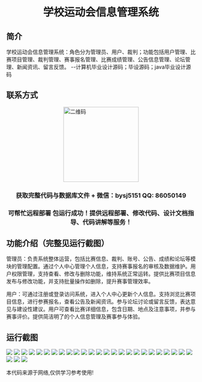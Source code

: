 <p><h1 align="center">学校运动会信息管理系统</h1></p>

## 简介
学校运动会信息管理系统：角色分为管理员、用户、裁判；功能包括用户管理、比赛项目管理、裁判管理、赛事报名管理、比赛成绩管理、公告信息管理、论坛管理、新闻资讯、留言反馈。    --计算机毕业设计源码；毕设源码；java毕业设计源码


## 联系方式
<img src="https://bs-1329754181.cos.ap-shanghai.myqcloud.com/wx.jpg" alt="二维码" style="display: block; margin: 0 auto;" width="200px">
<p><h3 align="center">获取完整代码与数据库文件 + 微信：bysj5151 QQ: 86050149</h3></p>
<p><h3 align="center">可帮忙远程部署 包运行成功！提供远程部署、修改代码、设计文档指导、代码讲解等服务！</h3></p>

## 功能介绍（完整见运行截图）
管理员：负责系统整体运营，包括比赛信息、裁判、账号、公告、成绩和论坛等模块的管理配置。通过个人中心管理个人信息，支持赛事报名的审核及数据维护。用户权限管理，支持查看、修改与删除功能，维持系统正常运转。提供比赛项目信息发布与修改功能，并支持批量操作如删除，提升赛事管理效率。

用户：可通过注册或登录访问系统，进入个人中心更新个人信息。支持浏览比赛项目信息，进行参赛报名，查看公告及新闻资讯。参与论坛讨论或留言反馈，表达意见与建设性建议。用户可查看比赛详细信息，包含日期、地点及注意事项，并参与赛事评价。提供简洁明了的个人信息管理及赛事参与体验。


## 运行截图
![](https://bs-1329754181.cos.ap-shanghai.myqcloud.com/ssm/SchoolSportsEventManagementSystem/img/001.jpg)
![](https://bs-1329754181.cos.ap-shanghai.myqcloud.com/ssm/SchoolSportsEventManagementSystem/img/002.jpg)
![](https://bs-1329754181.cos.ap-shanghai.myqcloud.com/ssm/SchoolSportsEventManagementSystem/img/003.jpg)
![](https://bs-1329754181.cos.ap-shanghai.myqcloud.com/ssm/SchoolSportsEventManagementSystem/img/004.jpg)
![](https://bs-1329754181.cos.ap-shanghai.myqcloud.com/ssm/SchoolSportsEventManagementSystem/img/005.jpg)
![](https://bs-1329754181.cos.ap-shanghai.myqcloud.com/ssm/SchoolSportsEventManagementSystem/img/006.jpg)
![](https://bs-1329754181.cos.ap-shanghai.myqcloud.com/ssm/SchoolSportsEventManagementSystem/img/007.jpg)
![](https://bs-1329754181.cos.ap-shanghai.myqcloud.com/ssm/SchoolSportsEventManagementSystem/img/008.jpg)
![](https://bs-1329754181.cos.ap-shanghai.myqcloud.com/ssm/SchoolSportsEventManagementSystem/img/009.jpg)
![](https://bs-1329754181.cos.ap-shanghai.myqcloud.com/ssm/SchoolSportsEventManagementSystem/img/010.jpg)
![](https://bs-1329754181.cos.ap-shanghai.myqcloud.com/ssm/SchoolSportsEventManagementSystem/img/011.jpg)
![](https://bs-1329754181.cos.ap-shanghai.myqcloud.com/ssm/SchoolSportsEventManagementSystem/img/012.jpg)
![](https://bs-1329754181.cos.ap-shanghai.myqcloud.com/ssm/SchoolSportsEventManagementSystem/img/013.jpg)
![](https://bs-1329754181.cos.ap-shanghai.myqcloud.com/ssm/SchoolSportsEventManagementSystem/img/014.jpg)
![](https://bs-1329754181.cos.ap-shanghai.myqcloud.com/ssm/SchoolSportsEventManagementSystem/img/015.jpg)
![](https://bs-1329754181.cos.ap-shanghai.myqcloud.com/ssm/SchoolSportsEventManagementSystem/img/016.jpg)
![](https://bs-1329754181.cos.ap-shanghai.myqcloud.com/ssm/SchoolSportsEventManagementSystem/img/017.jpg)
![](https://bs-1329754181.cos.ap-shanghai.myqcloud.com/ssm/SchoolSportsEventManagementSystem/img/018.jpg)
![](https://bs-1329754181.cos.ap-shanghai.myqcloud.com/ssm/SchoolSportsEventManagementSystem/img/019.jpg)
![](https://bs-1329754181.cos.ap-shanghai.myqcloud.com/ssm/SchoolSportsEventManagementSystem/img/020.jpg)
![](https://bs-1329754181.cos.ap-shanghai.myqcloud.com/ssm/SchoolSportsEventManagementSystem/img/021.jpg)
![](https://bs-1329754181.cos.ap-shanghai.myqcloud.com/ssm/SchoolSportsEventManagementSystem/img/022.jpg)
![](https://bs-1329754181.cos.ap-shanghai.myqcloud.com/ssm/SchoolSportsEventManagementSystem/img/023.jpg)
![](https://bs-1329754181.cos.ap-shanghai.myqcloud.com/ssm/SchoolSportsEventManagementSystem/img/024.jpg)
![](https://bs-1329754181.cos.ap-shanghai.myqcloud.com/ssm/SchoolSportsEventManagementSystem/img/025.jpg)
![](https://bs-1329754181.cos.ap-shanghai.myqcloud.com/ssm/SchoolSportsEventManagementSystem/img/026.jpg)
![](https://bs-1329754181.cos.ap-shanghai.myqcloud.com/ssm/SchoolSportsEventManagementSystem/img/027.jpg)
![](https://bs-1329754181.cos.ap-shanghai.myqcloud.com/ssm/SchoolSportsEventManagementSystem/img/028.jpg)

<p>本代码来源于网络,仅供学习参考使用!</p>
